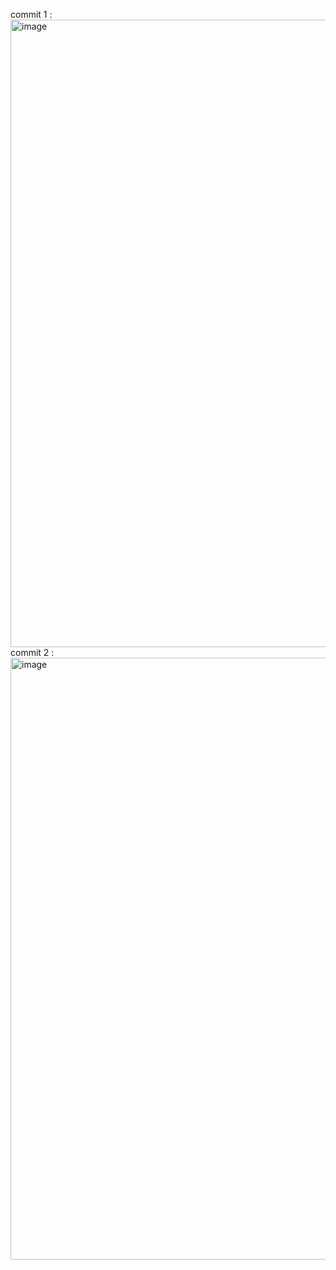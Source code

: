 commit 1 :
<img width="1835" height="1004" alt="image" src="https://github.com/user-attachments/assets/950d7f21-de7b-41c1-8bb0-39225bf6ef51" />
commit 2 :
<img width="1685" height="963" alt="image" src="https://github.com/user-attachments/assets/bb863b03-9f89-46af-b3fa-19eecaf73b75" />
